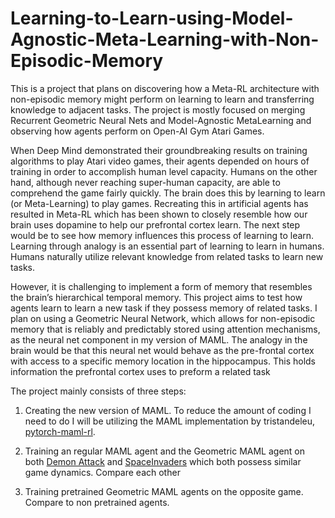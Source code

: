 # Learning-to-Learn-using-Model-Agnostic-Meta-Learning-with-Non-Episodic-Memory

This is a project that plans on discovering how a Meta-RL architecture with non-episodic memory might perform on learning to learn and transferring knowledge to adjacent tasks. The project is mostly focused on merging Recurrent Geometric Neural Nets and Model-Agnostic MetaLearning and observing how agents perform on Open-AI Gym Atari Games. 

When  Deep  Mind  demonstrated  their  groundbreaking  results  on  training  algorithms  to  play Atari video games, their agents depended on hours of  training  in  order  to  accomplish  human  level capacity.  Humans  on  the  other  hand,  although never  reaching  super-human  capacity,  are  able  to comprehend  the  game  fairly  quickly. The  brain does  this  by  learning  to  learn  (or  Meta-Learning) to  play  games.  Recreating  this  in  artificial  agents has  resulted  in  Meta-RL  which  has been shown to closely  resemble how our brain uses dopamine to help our prefrontal cortex  learn. The next step  would be to see how memory influences this process of learning to learn. Learning through analogy is an essential part of learning to learn in humans. Humans naturally utilize relevant knowledge from  related  tasks  to  learn  new  tasks.

However, it is challenging to implement a form of memory that resembles the brain’s hierarchical temporal memory. This project aims to test how agents learn to learn a new task if they possess memory of related tasks. I plan on using a Geometric Neural Network,  which allows for non-episodic memory that is reliably and predictably stored using attention mechanisms, as the neural net component in my version of MAML. The analogy in the brain would be that this neural net would behave as the pre-frontal cortex with access to a specific  memory location in the hippocampus. This holds information the prefrontal cortex uses to preform a related task

The project mainly consists of three steps:

1. Creating the new version of MAML. To reduce the amount of coding I need to do I will be utilizing the MAML implementation by tristandeleu, [pytorch-maml-rl](https://github.com/tristandeleu/pytorch-maml-rl).

2. Training an regular MAML agent and the Geometric MAML agent on both [Demon Attack](https://en.wikipedia.org/wiki/Demon_Attack) and [SpaceInvaders](https://en.wikipedia.org/wiki/Space_Invaders) which both possess similar game dynamics. Compare each other

3. Training pretrained Geometric MAML agents on the opposite game. Compare to non pretrained agents.
